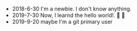 - 2018-6-30
I'm a newbie. I don't know anything.
- 2019-7-30
Now, I learnd the hello world!. :monkey: :man:  
- 2019-9-20
maybe I'm a git primary user
